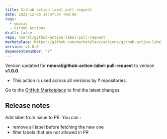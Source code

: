 ```yaml
---
title: Github action label pull request
date: 2023-12-06 18:47:34 +00:00
tags:
  - nmoral
  - GitHub Actions
draft: false
repo: nmoral/github-action-label-pull-request
marketplace: https://github.com/marketplace/actions/github-action-label-pull-request
version: v1.0.0
dependentsNumber: "?"
---
```



Version updated for **nmoral/github-action-label-pull-request** to version **v1.0.0**.
- This action is used across all versions by **?** repositories.

Go to the [GitHub Marketplace](https://github.com/marketplace/actions/github-action-label-pull-request) to find the latest changes.

## Release notes

Add label from Issue to PR. 
You can : 
- remove all label before fetching the new one
- filter labels that are not allowed in PR
